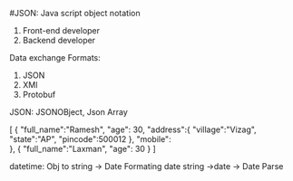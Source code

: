 
#JSON: Java script object notation

1. Front-end developer 
2. Backend developer 

Data exchange Formats:
1. JSON
2. XMl
3. Protobuf

JSON: JSONOBject, Json Array

[
{
   "full_name":"Ramesh",
   "age": 30,
   "address":{
       "village":"Vizag",
       "state":"AP",
       "pincode":500012
   },
   "mobile":    
},
{
   "full_name":"Laxman",
   "age": 30 
}
]



datetime: Obj to string -> Date Formating 
date string ->date -> Date Parse 
